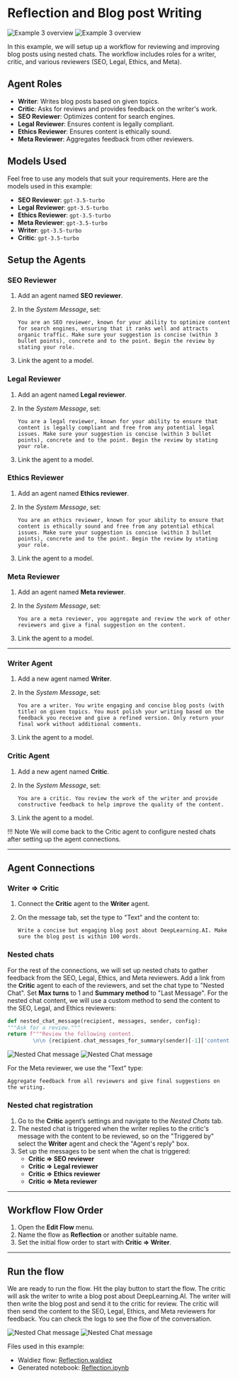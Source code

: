 # Reflection and Blog post Writing

![Example 3 overview](../static/images/light/examples/3/overview.webp#only-light)
![Example 3 overview](../static/images/dark/examples/3/overview.webp#only-dark)

In this example, we will setup up a workflow for reviewing and improving blog posts using nested chats. The workflow includes roles for a writer, critic, and various reviewers (SEO, Legal, Ethics, and Meta).

## Agent Roles

- **Writer**: Writes blog posts based on given topics.
- **Critic**: Asks for reviews and provides feedback on the writer's work.
- **SEO Reviewer**: Optimizes content for search engines.
- **Legal Reviewer**: Ensures content is legally compliant.
- **Ethics Reviewer**: Ensures content is ethically sound.
- **Meta Reviewer**: Aggregates feedback from other reviewers.

## Models Used

Feel free to use any models that suit your requirements. Here are the models used in this example:

- **SEO Reviewer**: `gpt-3.5-turbo`
- **Legal Reviewer**: `gpt-3.5-turbo`
- **Ethics Reviewer**: `gpt-3.5-turbo`
- **Meta Reviewer**: `gpt-3.5-turbo`
- **Writer**: `gpt-3.5-turbo`
- **Critic**: `gpt-3.5-turbo`

## Setup the Agents

### SEO Reviewer

1. Add an agent named **SEO reviewer**.
2. In the *System Message*, set:

    ```text
    You are an SEO reviewer, known for your ability to optimize content for search engines, ensuring that it ranks well and attracts organic traffic. Make sure your suggestion is concise (within 3 bullet points), concrete and to the point. Begin the review by stating your role.
    ```

3. Link the agent to a model.

### Legal Reviewer

1. Add an agent named **Legal reviewer**.
2. In the *System Message*, set:

    ```text
    You are a legal reviewer, known for your ability to ensure that content is legally compliant and free from any potential legal issues. Make sure your suggestion is concise (within 3 bullet points), concrete and to the point. Begin the review by stating your role.
    ```

3. Link the agent to a model.

### Ethics Reviewer

1. Add an agent named **Ethics reviewer**.
2. In the *System Message*, set:

    ```text
    You are an ethics reviewer, known for your ability to ensure that content is ethically sound and free from any potential ethical issues. Make sure your suggestion is concise (within 3 bullet points), concrete and to the point. Begin the review by stating your role.
    ```

3. Link the agent to a model.

### Meta Reviewer

1. Add an agent named **Meta reviewer**.
2. In the *System Message*, set:

    ```text
    You are a meta reviewer, you aggregate and review the work of other reviewers and give a final suggestion on the content.
    ```

3. Link the agent to a model.

---

### Writer Agent

1. Add a new agent named **Writer**.
2. In the *System Message*, set:

    ```text
    You are a writer. You write engaging and concise blog posts (with title) on given topics. You must polish your writing based on the feedback you receive and give a refined version. Only return your final work without additional comments.
    ```

3. Link the agent to a model.

### Critic Agent

1. Add a new agent named **Critic**.
2. In the *System Message*, set:

   ```text
   You are a critic. You review the work of the writer and provide constructive feedback to help improve the quality of the content.
   ```

3. Link the agent to a model.

!!! Note
    We will come back to the Critic agent to configure nested chats after setting up the agent connections.

---

## Agent Connections

### Writer => Critic

1. Connect the **Critic** agent to the **Writer** agent.
2. On the message tab, set the type to "Text" and the content to:

    ```text
    Write a concise but engaging blog post about DeepLearning.AI. Make sure the blog post is within 100 words.
    ```

### Nested chats

For the rest of the connections, we will set up nested chats to gather feedback from the SEO, Legal, Ethics, and Meta reviewers. Add a link from the **Critic** agent to each of the reviewers, and set the chat type to "Nested Chat". Set **Max turns** to 1 and **Summary method** to "Last Message".
For the nested chat content, we will use a custom method to send the content to the SEO, Legal, and Ethics reviewers:

```python
def nested_chat_message(recipient, messages, sender, config):
"""Ask for a review."""
return f"""Review the following content.
        \n\n {recipient.chat_messages_for_summary(sender)[-1]['content']}"""
```

![Nested Chat message](../static/images/light/examples/3/nested_message.webp#only-light)
![Nested Chat message](../static/images/dark/examples/3/nested_message.webp#only-dark)

For the Meta reviewer, we use the "Text" type:

```text
Aggregate feedback from all reviewers and give final suggestions on the writing.
```

### Nested chat registration

1. Go to the **Critic** agent’s settings and navigate to the *Nested Chats* tab.
2. The nested chat is triggered when the writer replies to the critic's message with the content to be reviewed, so on the "Triggered by" select the **Writer** agent and check the "Agent's reply" box.
3. Set up the messages to be sent when the chat is triggered:
   - **Critic => SEO reviewer**
   - **Critic => Legal reviewer**
   - **Critic => Ethics reviewer**
   - **Critic => Meta reviewer**

---

## **Workflow Flow Order**

1. Open the **Edit Flow** menu.
2. Name the flow as **Reflection** or another suitable name.
3. Set the initial flow order to start with **Critic => Writer**.

---

## Run the flow

We are ready to run the flow. Hit the play button to start the flow. The critic will ask the writer to write a blog post about DeepLearning.AI. The writer will then write the blog post and send it to the critic for review. The critic will then send the content to the SEO, Legal, Ethics, and Meta reviewers for feedback. You can check the logs to see the flow of the conversation.

![Nested Chat message](../static/images/light/examples/3/logs.webp#only-light)
![Nested Chat message](../static/images/dark/examples/3/logs.webp#only-dark)

Files used in this example:

- Waldiez flow: [Reflection.waldiez](https://github.com/waldiez/examples/blob/main/03%20-%20Reflection/Reflection.waldiez)
- Generated notebook: [Reflection.ipynb](https://github.com/waldiez/examples/blob/main/03%20-%20Reflection/Reflection.ipynb)
